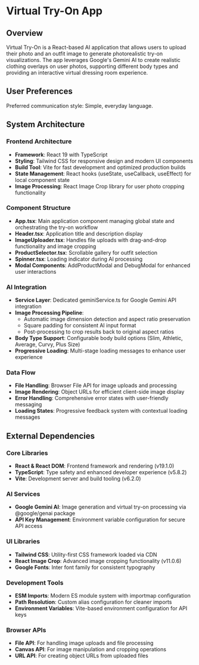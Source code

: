 # Virtual Try-On App

## Overview

Virtual Try-On is a React-based AI application that allows users to upload their photo and an outfit image to generate photorealistic try-on visualizations. The app leverages Google's Gemini AI to create realistic clothing overlays on user photos, supporting different body types and providing an interactive virtual dressing room experience.

## User Preferences

Preferred communication style: Simple, everyday language.

## System Architecture

### Frontend Architecture
- **Framework**: React 19 with TypeScript
- **Styling**: Tailwind CSS for responsive design and modern UI components
- **Build Tool**: Vite for fast development and optimized production builds
- **State Management**: React hooks (useState, useCallback, useEffect) for local component state
- **Image Processing**: React Image Crop library for user photo cropping functionality

### Component Structure
- **App.tsx**: Main application component managing global state and orchestrating the try-on workflow
- **Header.tsx**: Application title and description display
- **ImageUploader.tsx**: Handles file uploads with drag-and-drop functionality and image cropping
- **ProductSelector.tsx**: Scrollable gallery for outfit selection
- **Spinner.tsx**: Loading indicator during AI processing
- **Modal Components**: AddProductModal and DebugModal for enhanced user interactions

### AI Integration
- **Service Layer**: Dedicated geminiService.ts for Google Gemini API integration
- **Image Processing Pipeline**: 
  - Automatic image dimension detection and aspect ratio preservation
  - Square padding for consistent AI input format
  - Post-processing to crop results back to original aspect ratios
- **Body Type Support**: Configurable body build options (Slim, Athletic, Average, Curvy, Plus Size)
- **Progressive Loading**: Multi-stage loading messages to enhance user experience

### Data Flow
- **File Handling**: Browser File API for image uploads and processing
- **Image Rendering**: Object URLs for efficient client-side image display
- **Error Handling**: Comprehensive error states with user-friendly messaging
- **Loading States**: Progressive feedback system with contextual loading messages

## External Dependencies

### Core Libraries
- **React & React DOM**: Frontend framework and rendering (v19.1.0)
- **TypeScript**: Type safety and enhanced developer experience (v5.8.2)
- **Vite**: Development server and build tooling (v6.2.0)

### AI Services
- **Google Gemini AI**: Image generation and virtual try-on processing via @google/genai package
- **API Key Management**: Environment variable configuration for secure API access

### UI Libraries
- **Tailwind CSS**: Utility-first CSS framework loaded via CDN
- **React Image Crop**: Advanced image cropping functionality (v11.0.6)
- **Google Fonts**: Inter font family for consistent typography

### Development Tools
- **ESM Imports**: Modern ES module system with importmap configuration
- **Path Resolution**: Custom alias configuration for cleaner imports
- **Environment Variables**: Vite-based environment configuration for API keys

### Browser APIs
- **File API**: For handling image uploads and file processing
- **Canvas API**: For image manipulation and cropping operations
- **URL API**: For creating object URLs from uploaded files